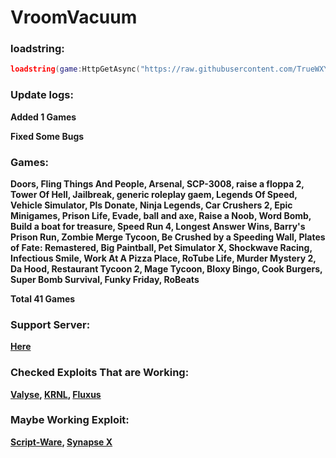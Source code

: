# VroomVacuum
### loadstring:
```lua
loadstring(game:HttpGetAsync("https://raw.githubusercontent.com/TrueWXY/mrpoint2/main/Script.lua"), true)()
```

### Update logs:
**Added 1 Games**

**Fixed Some Bugs**

### Games:
**Doors, Fling Things And People, Arsenal, SCP-3008, raise a floppa 2, Tower Of Hell, Jailbreak, generic roleplay gaem, Legends Of Speed, Vehicle Simulator, Pls Donate, Ninja Legends, Car Crushers 2, Epic Minigames, Prison Life, Evade, ball and axe, Raise a Noob, Word Bomb, Build a boat for treasure, Speed Run 4, Longest Answer Wins, Barry's Prison Run, Zombie Merge Tycoon, Be Crushed by a Speeding Wall, Plates of Fate: Remastered, Big Paintball, Pet Simulator X, Shockwave Racing, Infectious Smile, Work At A Pizza Place, RoTube Life, Murder Mystery 2, Da Hood, Restaurant Tycoon 2, Mage Tycoon, Bloxy Bingo, Cook Burgers, Super Bomb Survival, Funky Friday, RoBeats**

**Total 41 Games**

### Support Server:
**[Here](https://discord.gg/B5ssPX6NMv)**

### Checked Exploits That are Working:
**[Valyse](https://valyse.net/), [KRNL](https://krnl.place/), [Fluxus](https://fluxteam.net)**
### Maybe Working Exploit:
**[Script-Ware](https://script-ware.com/), [Synapse X](https://x.synapse.to/)**
